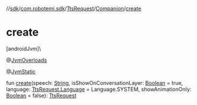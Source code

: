 //[sdk](../../../../index.md)/[com.robotemi.sdk](../../index.md)/[TtsRequest](../index.md)/[Companion](index.md)/[create](create.md)

# create

[androidJvm]\

@[JvmOverloads](https://kotlinlang.org/api/latest/jvm/stdlib/kotlin.jvm/-jvm-overloads/index.html)

@[JvmStatic](https://kotlinlang.org/api/latest/jvm/stdlib/kotlin.jvm/-jvm-static/index.html)

fun [create](create.md)(speech: [String](https://kotlinlang.org/api/latest/jvm/stdlib/kotlin/-string/index.html), isShowOnConversationLayer: [Boolean](https://kotlinlang.org/api/latest/jvm/stdlib/kotlin/-boolean/index.html) = true, language: [TtsRequest.Language](../-language/index.md) = Language.SYSTEM, showAnimationOnly: [Boolean](https://kotlinlang.org/api/latest/jvm/stdlib/kotlin/-boolean/index.html) = false): [TtsRequest](../index.md)
